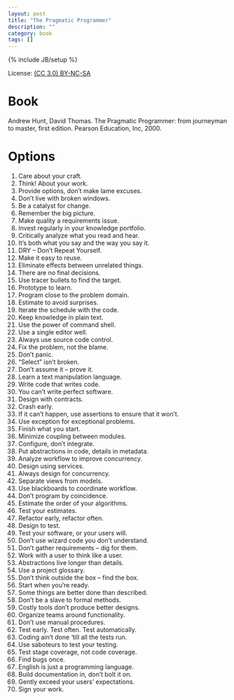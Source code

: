 ```yaml
---
layout: post
title: "The Pragmatic Programmer"
description: ""
category: book
tags: []
---
```

{% include JB/setup %}

License: [(CC 3.0) BY-NC-SA](http://creativecommons.org/licenses/by-nc-sa/3.0/)

# Book
Andrew Hunt, David Thomas. The Pragmatic Programmer: from journeyman to master, first edition. Pearson Education, Inc, 2000.

# Options
1.  Care about your craft.
2.  Think! About your work.
3.  Provide options, don’t make lame excuses.
4.  Don’t live with broken windows.
5.  Be a catalyst for change.
6.  Remember the big picture.
7.  Make quality a requirements issue.
8.  Invest regularly in your knowledge portfolio.
9.  Critically analyze what you read and hear.
10. It’s both what you say and the way you say it.
11. DRY – Don’t Repeat Yourself.
12. Make it easy to reuse.
13. Eliminate effects between unrelated things.
14. There are no final decisions.
15. Use tracer bullets to find the target.
16. Prototype to learn.
17. Program close to the problem domain.
18. Estimate to avoid surprises.
19. Iterate the schedule with the code.
20. Keep knowledge in plain text.
21. Use the power of command shell.
22. Use a single editor well.
23. Always use source code control.
24. Fix the problem, not the blame.
25. Don’t panic.
26. “Select” isn’t broken.
27. Don’t assume it – prove it.
28. Learn a text manipulation language.
29. Write code that writes code.
30. You can’t write perfect software.
31. Design with contracts.
32. Crash early.
33. If it can’t happen, use assertions to ensure that it won’t.
34. Use exception for exceptional problems.
35. Finish what you start.
36. Minimize coupling between modules.
37. Configure, don’t integrate.
38. Put abstractions in code, details in metadata.
39. Analyze workflow to improve concurrency.
40. Design using services.
41. Always design for concurrency.
42. Separate views from models.
43. Use blackboards to coordinate workflow.
44. Don’t program by coincidence.
45. Estimate the order of your algorithms.
46. Test your estimates.
47. Refactor early, refactor often.
48. Design to test.
49. Test your software, or your users will.
50. Don’t use wizard code you don’t understand.
51. Don’t gather requirements – dig for them.
52. Work with a user to think like a user.
53. Abstractions live longer than details.
54. Use a project glossary.
55. Don’t think outside the box – find the box.
56. Start when you’re ready.
57. Some things are better done than described.
58. Don’t be a slave to formal methods.
59. Costly tools don’t produce better designs.
60. Organize teams around functionality.
61. Don’t use manual procedures.
62. Test early. Test often. Test automatically.
63. Coding ain’t done ‘till all the tests run.
64. Use saboteurs to test your testing.
65. Test stage coverage, not code coverage.
66. Find bugs once.
67. English is just a programming language.
68. Build documentation in, don’t bolt it on.
69. Gently exceed your users’ expectations.
70. Sign your work.
